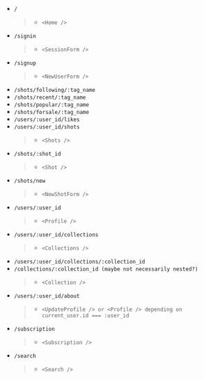 - `/`
  > - `<Home />`
- `/signin`
  > - `<SessionForm />`
- `/signup`
  > - `<NewUserForm />`
- `/shots/following/:tag_name`
- `/shots/recent/:tag_name`
- `/shots/popular/:tag_name`
- `/shots/forsale/:tag_name`
- `/users/:user_id/likes`
- `/users/:user_id/shots`
  > - `<Shots />`
- `/shots/:shot_id`
  > - `<Shot />`
- `/shots/new`
  > - `<NewShotForm />`
- `/users/:user_id`
  > - `<Profile />`
- `/users/:user_id/collections`
  > - `<Collections />`
- `/users/:user_id/collections/:collection_id`
- `/collections/:collection_id (maybe not necessarily nested?)`
  > - `<Collection />`
- `/users/:user_id/about`
  > - `<UpdateProfile /> or <Profile /> depending on current_user.id === :user_id`
- `/subscription`
  > - `<Subscription />`
- `/search`
  > - `<Search />`
